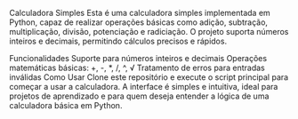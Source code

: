 Calculadora Simples
Esta é uma calculadora simples implementada em Python, capaz de realizar operações básicas como adição, subtração, multiplicação, divisão, potenciação e radiciação. O projeto suporta números inteiros e decimais, permitindo cálculos precisos e rápidos.

Funcionalidades
Suporte para números inteiros e decimais
Operações matemáticas básicas: +, -, *, /, ^, √
Tratamento de erros para entradas inválidas
Como Usar
Clone este repositório e execute o script principal para começar a usar a calculadora. A interface é simples e intuitiva, ideal para projetos de aprendizado e para quem deseja entender a lógica de uma calculadora básica em Python.
